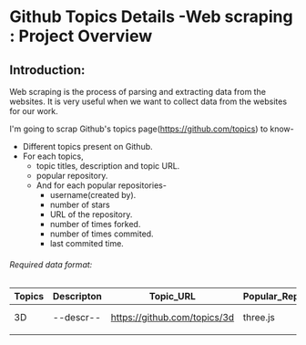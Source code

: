 # Github Topics Details -Web scraping : Project Overview

## Introduction:

Web scraping is the process of parsing and extracting data from the websites. It is very useful when we want to collect data from the websites for our work. 

I'm going to scrap Github's topics page(https://github.com/topics) to know-
* Different topics present on Github.
* For each topics,
    * topic titles, description and topic URL.
    * popular repository.
    * And for each popular repositories-
        * username(created by).
        * number of stars
        * URL of the repository.
        * number of times forked.
        * number of times commited.
        * last commited time.

<h6>Required data format:</h6>

|Topics|Descripton|Topic_URL|Popular_Repository|Username|Repository_URL|Number_Of_Stars|Forked_Count|Total_commits|Last_Commited|
|--|--|--|--|--|--|--|--|--|--|
|3D|--descr--|https://github.com/topics/3d| three.js|mrdoob |https://github.com/mrdoob/three.js |73300| 28708|37892|2021-08-07T10:36:49Z|
|||||||||||
